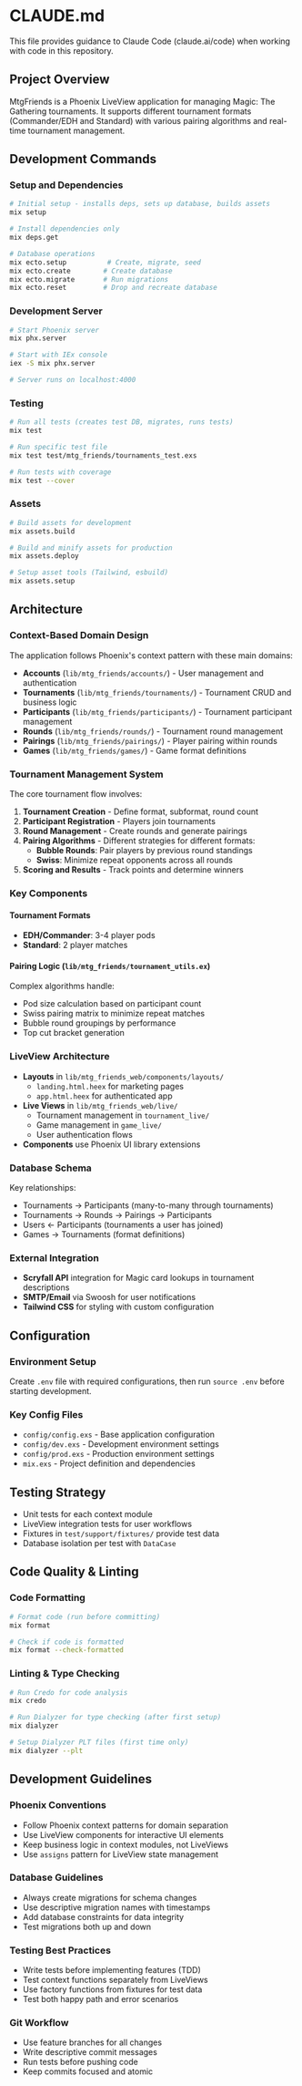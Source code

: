 # CLAUDE.md

This file provides guidance to Claude Code (claude.ai/code) when working with code in this repository.

## Project Overview

MtgFriends is a Phoenix LiveView application for managing Magic: The Gathering tournaments. It supports different tournament formats (Commander/EDH and Standard) with various pairing algorithms and real-time tournament management.

## Development Commands

### Setup and Dependencies
```bash
# Initial setup - installs deps, sets up database, builds assets
mix setup

# Install dependencies only
mix deps.get

# Database operations
mix ecto.setup          # Create, migrate, seed
mix ecto.create        # Create database
mix ecto.migrate       # Run migrations
mix ecto.reset         # Drop and recreate database
```

### Development Server
```bash
# Start Phoenix server
mix phx.server

# Start with IEx console
iex -S mix phx.server

# Server runs on localhost:4000
```

### Testing
```bash
# Run all tests (creates test DB, migrates, runs tests)
mix test

# Run specific test file
mix test test/mtg_friends/tournaments_test.exs

# Run tests with coverage
mix test --cover
```

### Assets
```bash
# Build assets for development
mix assets.build

# Build and minify assets for production
mix assets.deploy

# Setup asset tools (Tailwind, esbuild)
mix assets.setup
```

## Architecture

### Context-Based Domain Design
The application follows Phoenix's context pattern with these main domains:

- **Accounts** (`lib/mtg_friends/accounts/`) - User management and authentication
- **Tournaments** (`lib/mtg_friends/tournaments/`) - Tournament CRUD and business logic  
- **Participants** (`lib/mtg_friends/participants/`) - Tournament participant management
- **Rounds** (`lib/mtg_friends/rounds/`) - Tournament round management
- **Pairings** (`lib/mtg_friends/pairings/`) - Player pairing within rounds
- **Games** (`lib/mtg_friends/games/`) - Game format definitions

### Tournament Management System
The core tournament flow involves:
1. **Tournament Creation** - Define format, subformat, round count
2. **Participant Registration** - Players join tournaments
3. **Round Management** - Create rounds and generate pairings
4. **Pairing Algorithms** - Different strategies for different formats:
   - **Bubble Rounds**: Pair players by previous round standings
   - **Swiss**: Minimize repeat opponents across all rounds
5. **Scoring and Results** - Track points and determine winners

### Key Components

#### Tournament Formats
- **EDH/Commander**: 3-4 player pods
- **Standard**: 2 player matches

#### Pairing Logic (`lib/mtg_friends/tournament_utils.ex`)
Complex algorithms handle:
- Pod size calculation based on participant count
- Swiss pairing matrix to minimize repeat matches
- Bubble round groupings by performance
- Top cut bracket generation

### LiveView Architecture
- **Layouts** in `lib/mtg_friends_web/components/layouts/`
  - `landing.html.heex` for marketing pages
  - `app.html.heex` for authenticated app
- **Live Views** in `lib/mtg_friends_web/live/`
  - Tournament management in `tournament_live/`
  - Game management in `game_live/`
  - User authentication flows
- **Components** use Phoenix UI library extensions

### Database Schema
Key relationships:
- Tournaments → Participants (many-to-many through tournaments)
- Tournaments → Rounds → Pairings → Participants
- Users ← Participants (tournaments a user has joined)
- Games → Tournaments (format definitions)

### External Integration
- **Scryfall API** integration for Magic card lookups in tournament descriptions
- **SMTP/Email** via Swoosh for user notifications
- **Tailwind CSS** for styling with custom configuration

## Configuration

### Environment Setup
Create `.env` file with required configurations, then run `source .env` before starting development.

### Key Config Files
- `config/config.exs` - Base application configuration
- `config/dev.exs` - Development environment settings
- `config/prod.exs` - Production environment settings
- `mix.exs` - Project definition and dependencies

## Testing Strategy
- Unit tests for each context module
- LiveView integration tests for user workflows
- Fixtures in `test/support/fixtures/` provide test data
- Database isolation per test with `DataCase`

## Code Quality & Linting

### Code Formatting
```bash
# Format code (run before committing)
mix format

# Check if code is formatted
mix format --check-formatted
```

### Linting & Type Checking
```bash
# Run Credo for code analysis
mix credo

# Run Dialyzer for type checking (after first setup)
mix dialyzer

# Setup Dialyzer PLT files (first time only)
mix dialyzer --plt
```

## Development Guidelines

### Phoenix Conventions
- Follow Phoenix context patterns for domain separation
- Use LiveView components for interactive UI elements
- Keep business logic in context modules, not LiveViews
- Use `assigns` pattern for LiveView state management

### Database Guidelines
- Always create migrations for schema changes
- Use descriptive migration names with timestamps
- Add database constraints for data integrity
- Test migrations both up and down

### Testing Best Practices
- Write tests before implementing features (TDD)
- Test context functions separately from LiveViews
- Use factory functions from fixtures for test data
- Test both happy path and error scenarios

### Git Workflow
- Use feature branches for all changes
- Write descriptive commit messages
- Run tests before pushing code
- Keep commits focused and atomic